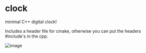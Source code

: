 # clock
minimal C++ digital clock!

Includes a header file for cmake, otherwise you can put the headers #include's in the cpp.

![image](https://user-images.githubusercontent.com/10094886/224523029-017b5946-799b-449f-aeac-e005c817d473.png)
